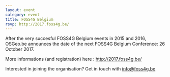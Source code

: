 ```yaml
---
layout: event
category: event
title: FOSS4G Belgium
rsvp: http://2017.foss4g.be/
---
```


After the very succesful FOSS4G Belgium events in 2015 and 2016, OSGeo.be announces the date of the next FOSS4G Belgium Conference: 26 October 2017.

More informations (and registration) here :  <http://2017.foss4g.be/>

Interested in joining the organisation? Get in touch with info@foss4g.be
